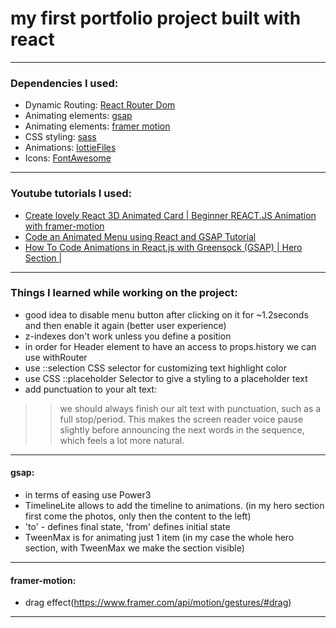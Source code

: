 # my first portfolio project built with react

- - -

### Dependencies I used: 
- Dynamic Routing: [React Router Dom](https://reactrouter.com/web/guides/quick-start)
- Animating elements: [gsap](https://greensock.com/gsap/)
- Animating elements: [framer motion](https://www.framer.com/motion/)
- CSS styling: [sass](https://sass-lang.com/)
- Animations: [lottieFiles](https://lottiefiles.com/)
- Icons: [FontAwesome](https://fontawesome.com/)

- - -

### Youtube tutorials I used: 
- [Create lovely React 3D Animated Card | Beginner REACT.JS Animation with framer-motion](https://www.youtube.com/watch?v=cPKiilXlHAQ&list=LL&index=9)
- [Code an Animated Menu using React and GSAP Tutorial](https://www.youtube.com/watch?v=K3eG8DtBjQ4&list=PLgcPxVODYXGJ4hDL6VYcYL2_exUd_gkhK)
- [How To Code Animations in React.js with Greensock (GSAP) | Hero Section |](https://www.youtube.com/watch?v=H_VnkjiodO4list=UUqrxiLP9RHz2GxDJaZuTRBw&index=51)

***

### Things I learned while working on the project: 
- good idea to disable menu button after clicking on it for ~1.2seconds and then enable it again (better user experience)
- z-indexes don't work unless you define a position
- in order for Header element to have an access to props.history we can use withRouter
- use ::selection CSS selector for customizing text highlight color
- use CSS ::placeholder Selector to give a styling to a placeholder text
- add punctuation to your alt text:
>>we should always finish our alt text with punctuation, such as a full stop/period. This makes the screen reader voice pause slightly before announcing the next words in the sequence, which feels a lot more natural.

***

#### gsap: 
- in terms of easing use Power3
- TimelineLite allows to add the timeline to animations. (in my hero section first come the photos, only then the content to the left)
- 'to' - defines final state, 'from' defines initial state
- TweenMax is for animating just 1 item (in my case the whole hero section, with TweenMax we make the section visible)

***

#### framer-motion: 
- drag effect(https://www.framer.com/api/motion/gestures/#drag)

***



